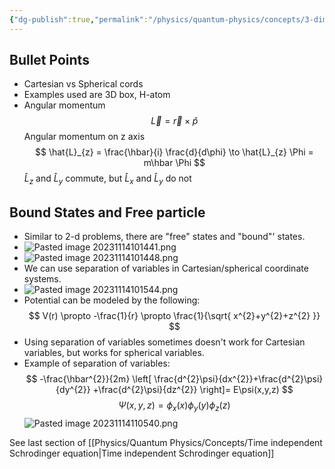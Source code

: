 ```yaml
---
{"dg-publish":true,"permalink":"/physics/quantum-physics/concepts/3-dimensional-quantum-states/"}
---
```


## Bullet Points
- Cartesian vs Spherical cords
- Examples used are 3D box, H-atom
- Angular momentum
$$
\vec{L} = \vec{r} \times \hat{p}
$$
Angular momentum on z axis
$$
\hat{L}_{z} = \frac{\hbar}{i} \frac{d}{d\phi} \to \hat{L}_{z} \Phi = m\hbar \Phi
$$
	$\hat{L}_{z}$ and $\hat{L}_{y}$ commute, but $\hat{L}_{x}$ and $\hat{L}_{y}$ do not

## Bound States and Free particle
- Similar to 2-d problems, there are "free" states and "bound"' states. 
- ![Pasted image 20231114101441.png](/img/user/Attachments/Pasted%20image%2020231114101441.png)
- ![Pasted image 20231114101448.png](/img/user/Attachments/Pasted%20image%2020231114101448.png)
- We can use separation of variables in Cartesian/spherical coordinate systems. 
- ![Pasted image 20231114101544.png](/img/user/Attachments/Pasted%20image%2020231114101544.png)
- Potential can be modeled by the following: $$
V(r) \propto -\frac{1}{r} \propto \frac{1}{\sqrt{ x^{2}+y^{2}+z^{2} }}
$$
- Using separation of variables sometimes doesn't work for Cartesian variables, but works for spherical variables. 
- Example of separation of variables: 
$$
-\frac{\hbar^{2}}{2m} \left[ \frac{d^{2}\psi}{dx^{2}}+\frac{d^{2}\psi}{dy^{2}} +\frac{d^{2}\psi}{dz^{2}} \right]= E\psi(x,y,z)
$$
$$
\Psi(x,y,z) = \phi_{x}(x) \phi_{y}(y)\phi_{z}(z)
$$
![Pasted image 20231114110540.png](/img/user/Attachments/Pasted%20image%2020231114110540.png)

See last section of [[Physics/Quantum Physics/Concepts/Time independent Schrodinger equation\|Time independent Schrodinger equation]]



